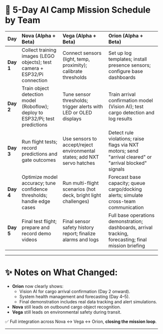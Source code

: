 
# 📆 5-Day AI Camp Mission Schedule by Team 

| **Day** | **Nova (Alpha + Beta)** | **Vega (Alpha + Beta)** | **Orion (Alpha + Beta)** |
|:---|:---|:---|:---|
| **Day 1** | Collect training images (LEGO objects); test camera + ESP32/Pi connection | Connect sensors (light, temp, proximity); calibrate thresholds | Set up log templates; install presence sensors; configure base dashboards |
| **Day 2** | Train object detection model (Roboflow); deploy to ESP32/Pi; test predictions | Tune sensor thresholds; trigger alerts with LED or OLED displays | Train arrival confirmation model (Vision AI); test cargo detection and log results |
| **Day 3** | Run flight tests; record predictions and gate outcomes | Use sensors to accept/reject environmental states; add NXT servo hatches | Detect rule violations; raise flags via NXT motors; send "arrival cleared" or "arrival blocked" signals |
| **Day 4** | Optimize model accuracy; tune confidence thresholds; handle edge cases | Run multi-flight scenarios (hot deck, bright light challenges) | Forecast base capacity; queue cargo/docking alerts; simulate cross-team communication |
| **Day 5** | Final test flight; prepare and record demo videos | Final sensor safety history report; finalize alarms and logs | Full base operations demonstration; dashboards, arrival tracking, forecasting; final mission briefing |

---

# ✨ Notes on What Changed:
- **Orion** now clearly shows:
  - Vision AI for cargo arrival confirmation (Day 2 onward).
  - System health management and forecasting (Day 4–5).
  - Final demonstration includes real data tracking and alert simulations.
- **Nova** still leads on outbound cargo object recognition.
- **Vega** still leads on environmental safety during transit.

✅ Full integration across Nova ↔ Vega ↔ Orion, **closing the mission loop**.

---

